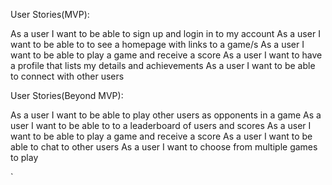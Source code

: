 User Stories(MVP):

As a user I want to be able to sign up and login in to my account
As a user I want to be able to to see a homepage with links to a game/s
As a user I want to be able to play a game and receive a score
As a user I want to have a profile that lists my details and achievements
As a user I want to be able to connect with other users


User Stories(Beyond MVP):

As a user I want to be able to play other users as opponents in a game
As a user I want to be able to to a leaderboard of users and scores
As a user I want to be able to play a game and receive a score
As a user I want to be able to chat to other users
As a user I want to choose from multiple games to play 

`